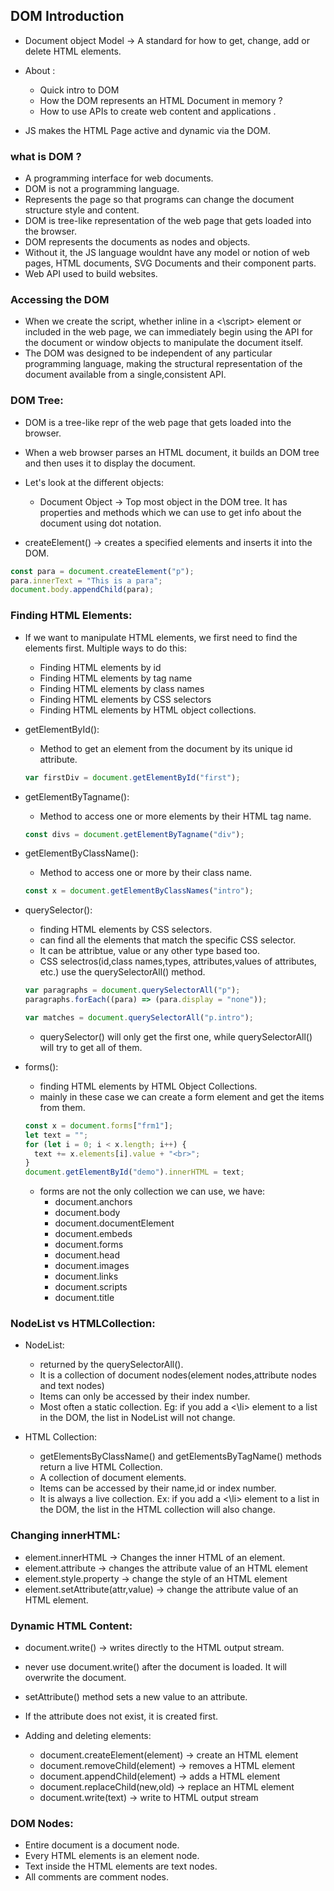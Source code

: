 ## DOM Introduction

- Document object Model -> A standard for how to get, change, add or delete HTML elements.
- About :

  - Quick intro to DOM
  - How the DOM represents an HTML Document in memory ?
  - How to use APIs to create web content and applications .

- JS makes the HTML Page active and dynamic via the DOM.

### what is DOM ?

- A programming interface for web documents.
- DOM is not a programming language.
- Represents the page so that programs can change the document structure style and content.
- DOM is tree-like representation of the web page that gets loaded into the browser.
- DOM represents the documents as nodes and objects.
- Without it, the JS language wouldnt have any model or notion of web pages, HTML documents, SVG Documents and their component parts.
- Web API used to build websites.

### Accessing the DOM

- When we create the script, whether inline in a <\script> element or included in the web page, we can immediately begin using the API for the document or window objects to manipulate the document itself.
- The DOM was designed to be independent of any particular programming language, making the structural representation of the document available from a single,consistent API.

### DOM Tree:

- DOM is a tree-like repr of the web page that gets loaded into the browser.
- When a web browser parses an HTML document, it builds an DOM tree and then uses it to display the document.
- Let's look at the different objects:

  - Document Object -> Top most object in the DOM tree. It has properties and methods which we can use to get info about the document using dot notation.

- createElement() -> creates a specified elements and inserts it into the DOM.

```js
const para = document.createElement("p");
para.innerText = "This is a para";
document.body.appendChild(para);
```

### Finding HTML Elements:

- If we want to manipulate HTML elements, we first need to find the elements first. Multiple ways to do this:

  - Finding HTML elements by id
  - Finding HTML elements by tag name
  - Finding HTML elements by class names
  - Finding HTML elements by CSS selectors
  - Finding HTML elements by HTML object collections.

- getElementById():
  - Method to get an element from the document by its unique id attribute.
  ```js
  var firstDiv = document.getElementById("first");
  ```
- getElementByTagname():
  - Method to access one or more elements by their HTML tag name.
  ```js
  const divs = document.getElementByTagname("div");
  ```
- getElementByClassName():
  - Method to access one or more by their class name.
  ```js
  const x = document.getElementByClassNames("intro");
  ```
- querySelector():
  - finding HTML elements by CSS selectors.
  - can find all the elements that match the specific CSS selector.
  - It can be attribtue, value or any other type based too.
  - CSS selectros(id,class names,types, attributes,values of attributes, etc.) use the querySelectorAll() method.
  ```js
  var paragraphs = document.querySelectorAll("p");
  paragraphs.forEach((para) => (para.display = "none"));
  ```
  ```js
  var matches = document.querySelectorAll("p.intro");
  ```
  - querySelector() will only get the first one, while querySelectorAll() will try to get all of them.
- forms():

  - finding HTML elements by HTML Object Collections.
  - mainly in these case we can create a form element and get the items from them.

  ```js
  const x = document.forms["frm1"];
  let text = "";
  for (let i = 0; i < x.length; i++) {
    text += x.elements[i].value + "<br>";
  }
  document.getElementById("demo").innerHTML = text;
  ```

  - forms are not the only collection we can use, we have:
    - document.anchors
    - document.body
    - document.documentElement
    - document.embeds
    - document.forms
    - document.head
    - document.images
    - document.links
    - document.scripts
    - document.title

### NodeList vs HTMLCollection:

- NodeList:

  - returned by the querySelectorAll().
  - It is a collection of document nodes(element nodes,attribute nodes and text nodes)
  - Items can only be accessed by their index number.
  - Most often a static collection. Eg: if you add a <\li> element to a list in the DOM, the list in NodeList will not change.

- HTML Collection:
  - getElementsByClassName() and getElementsByTagName() methods return a live HTML Collection.
  - A collection of document elements.
  - Items can be accessed by their name,id or index number.
  - It is always a live collection. Ex: if you add a <\li> element to a list in the DOM, the list in the HTML collection will also change.

### Changing innerHTML:

- element.innerHTML -> Changes the inner HTML of an element.
- element.attribute -> changes the attribute value of an HTML element
- element.style.property -> change the style of an HTML element
- element.setAttribute(attr,value) -> change the attribute value of an HTML element.

### Dynamic HTML Content:

- document.write() -> writes directly to the HTML output stream.
- never use document.write() after the document is loaded. It will overwrite the document.
- setAttribute() method sets a new value to an attribute.
- If the attribute does not exist, it is created first.

- Adding and deleting elements:
  - document.createElement(element) -> create an HTML element
  - document.removeChild(element) -> removes a HTML element
  - document.appendChild(element) -> adds a HTML element
  - document.replaceChild(new,old) -> replace an HTML element
  - document.write(text) -> write to HTML output stream

### DOM Nodes:
- Entire document is a document node.
- Every HTML elements is an element node.
- Text inside the HTML elements are text nodes.
- All comments are comment nodes.
